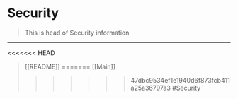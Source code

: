 # Security
>This is head of Security information

---
<<<<<<< HEAD
>[[README]]
=======
>[[Main]]
>>>>>>> 47dbc9534ef1e1940d6f873fcb411a25a36797a3
#Security
